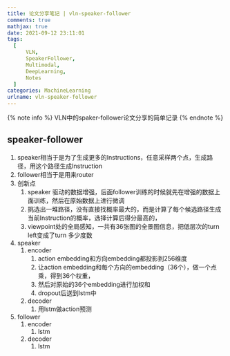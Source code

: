 ```yaml
---
title: 论文分享笔记 | vln-speaker-follower
comments: true
mathjax: true
date: 2021-09-12 23:11:01
tags:
  [
      VLN,
      SpeakerFollower,
      Multimodal,
      DeepLearning,
      Notes
  ]
categories: MachineLearning
urlname: vln-speaker-follower
---
```


<meta name="referrer" content="no-referrer" />

{% note info %}
VLN中的spaker-follower论文分享的简单记录
{% endnote %}

<!--more-->
## speaker-follower

1. speaker相当于是为了生成更多的Instructions，任意采样两个点，生成路径，用这个路径生成Instruction
2. follower相当于是用来router
3. 创新点
   1. speaker 驱动的数据增强，后面follower训练的时候就先在增强的数据上面训练，然后在原始数据上进行微调
   2. 挑选出一堆路径，没有直接找概率最大的，而是计算了每个候选路径生成当前Instruction的概率，选择计算后得分最高的，
   3. viewpoint处的全局感知，一共有36张图的全景图信息，把低层次的turn left变成了turn 多少度数
4. speaker
   1. encoder
      1. action embedding和方向embedding都投影到256维度
      2. 让action embedding和每个方向的embedding（36个），做一个点乘，得到36个权重，
      3. 然后对原始的36个embedding进行加权和
      4. dropout后送到lstm中
   2. decoder
      1. 用lstm做action预测
5. follower
   1. encoder
      1. lstm
   2. decoder
      1. lstm